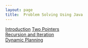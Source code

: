 ```yaml
---
layout: page
title:  Problem Solving Using Java 
---
```

[Introduction](introduction.md) 
[Two Pointers](twopointers.md)  
[Recursion and Iteration](recursion.md)  
[Dynamic Planning](dp.md)  

